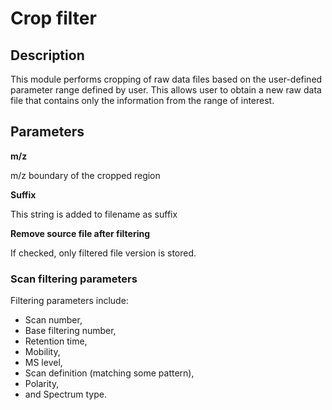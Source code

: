 # **Crop filter**

## **Description**

This module performs cropping of raw data files based on the user-defined parameter range defined by user. This allows user to obtain a new raw data file that contains only the information from the range of interest.

## **Parameters**

**m/z**

m/z boundary of the cropped region

**Suffix**

This string is added to filename as suffix

**Remove source file after filtering**

If checked, only filtered file version is stored.

### **Scan filtering parameters**

Filtering parameters include:

- Scan number,
- Base filtering number,
- Retention time,
- Mobility, 
- MS level,
- Scan definition (matching some pattern),
- Polarity,
- and Spectrum type.



